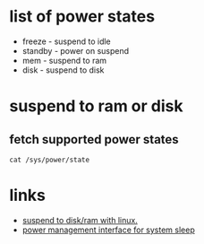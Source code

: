 # list of power states

* freeze - suspend to idle
* standby - power on suspend
* mem - suspend to ram
* disk - suspend to disk

# suspend to ram or disk

## fetch supported power states

```
cat /sys/power/state
```

# links

* [suspend to disk/ram with linux.](http://karellen.blogspot.de/2013/07/suspend-to-diskram-with-linux.html)
* [power management interface for system sleep](https://www.mjmwired.net/kernel/Documentation/power/interface.txt)
